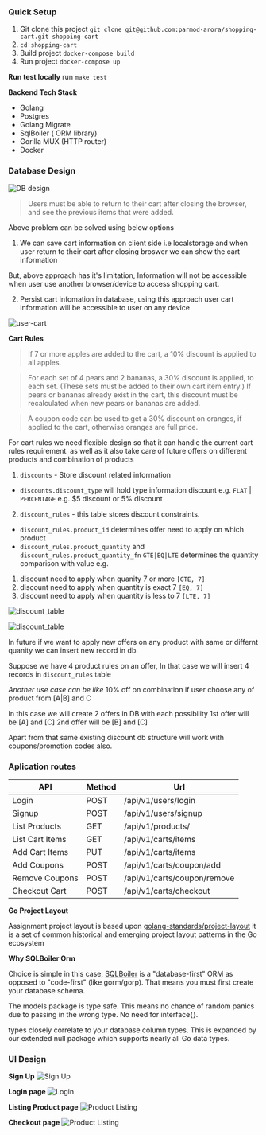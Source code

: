 ### Quick Setup

1. Git clone this project `git clone git@github.com:parmod-arora/shopping-cart.git shopping-cart`
2. `cd shopping-cart`
3. Build project `docker-compose build`
4. Run project `docker-compose up`

**Run test locally**
run `make test`

**Backend Tech Stack**

- Golang 
- Postgres
- Golang Migrate
- SqlBoiler ( ORM library)
- Gorilla MUX (HTTP router)
- Docker

### Database Design

![DB design](./docs/db_design.png)

> Users must be able to return to their cart after closing the browser, and see the previous items that were added.

Above problem can be solved using below options

1. We can save cart information on client side  i.e localstorage and when user return to their cart after closing broswer we can show the cart information

But, above approach has it's limitation, Information will not be accessible when user use another browser/device to access shopping cart.

2. Persist cart infomation in database, using this approach user cart information will be accessible to user on any device 

![user-cart](./docs/user-cart.png)

**Cart Rules**

>If 7 or more apples are added to the cart, a 10% discount is applied to all apples.

>For each set of 4 pears and 2 bananas, a 30% discount is applied, to each set. (These sets must be added to their own cart item entry.) If pears or bananas already exist in the cart, this discount must be recalculated when new pears or bananas are added.

> A coupon code can be used to get a 30% discount on oranges, if applied to the cart, otherwise oranges are full price.

For cart rules we need flexible design so that it can handle the current cart rules requirement.
as well as it also take care of future offers on different products and combination of products

1. `discounts` - Store discount related information 
  - `discounts.discount_type` will hold type information discount e.g. `FLAT` | `PERCENTAGE`
  e.g. $5 discount or 5% discount

2. `discount_rules` - this table stores discount constraints.
  - `discount_rules.product_id` determines offer need to apply on which product
  - `discount_rules.product_quantity` and  `discount_rules.product_quantity_fn` `GTE|EQ|LTE` determines the quantity comparison with value
  e.g. 
  1. discount need to apply when quanity 7 or more `[GTE, 7]`
  1. discount need to apply when quantity is exact 7 `[EQ, 7]`
  1. discount need to apply when quantity is less to 7 `[LTE, 7]`

![discount_table](./docs/discount_table.png)

![discount_table](./docs/discount_rules_table.png)

In future if we want to apply new offers on any product with same or differnt quanity we can insert new record in db.

Suppose we have 4 product rules on an offer, In that case we will insert 4 records in `discount_rules` table

*Another use case can be like*
10% off on combination if user choose any of product from [A|B] and C

In this case we will create 2 offers in DB with each possibility 
1st offer will be [A] and [C]
2nd offer will be [B] and [C]

Apart from that same existing discount db structure will work with coupons/promotion codes also.

### Aplication routes

| API            | Method|               Url|
|----------------|------|--------------------|
| Login          | POST |/api/v1/users/login |
| Signup         | POST |/api/v1/users/signup|
| List Products  | GET  |/api/v1/products/|
| List Cart Items| GET  |/api/v1/carts/items|
| Add Cart Items | PUT  |/api/v1/carts/items|
| Add Coupons    | POST |/api/v1/carts/coupon/add|
| Remove Coupons | POST |/api/v1/carts/coupon/remove|
| Checkout Cart  | POST |/api/v1/carts/checkout|



**Go Project Layout**

Assignment project layout is based upon [golang-standards/project-layout](https://github.com/golang-standards/project-layout) it is a set of common historical and emerging project layout patterns in the Go ecosystem

**Why SQLBoiler Orm** 

Choice is simple in this case, [SQLBoiler](https://github.com/volatiletech/sqlboiler) is a "database-first" ORM as opposed to "code-first" (like gorm/gorp). That means you must first create your database schema.

The models package is type safe. This means no chance of random panics due to passing in the wrong type. No need for interface{}.

types closely correlate to your database column types. This is expanded by our extended null package which supports nearly all Go data types.

### UI Design
**Sign Up**
![Sign Up](./docs/sign-up.png)

**Login page**
![Login](./docs/login-page.png)

**Listing Product page**
![Product Listing](./docs/product-listing.png)

**Checkout page**
![Product Listing](./docs/checkout-page.png)
